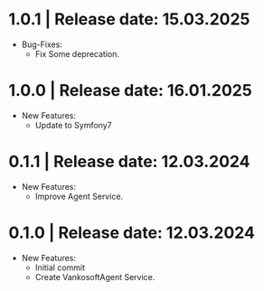 1.0.1	|	Release date: **15.03.2025**
============================================
* Bug-Fixes:
  - Fix Some deprecation.


1.0.0	|	Release date: **16.01.2025**
============================================
* New Features:
  - Update to Symfony7


0.1.1	|	Release date: **12.03.2024**
============================================
* New Features:
  - Improve Agent Service.


0.1.0	|	Release date: **12.03.2024**
============================================
* New Features:
  - Initial commit
  - Create VankosoftAgent Service.


